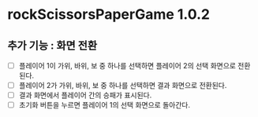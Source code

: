 # rockScissorsPaperGame 1.0.2

## 추가 기능 : 화면 전환
- [ ] 플레이어 1이 가위, 바위, 보 중 하나를 선택하면 플레이어 2의 선택 화면으로 전환된다.
- [ ] 플레이어 2가 가위, 바위, 보 중 하나를 선택하면 결과 화면으로 전환된다. 
- [ ] 결과 화면에서 플레이어 간의 승패가 표시된다.
- [ ] 초기화 버튼을 누르면 플레이어 1의 선택 화면으로 돌아간다.
